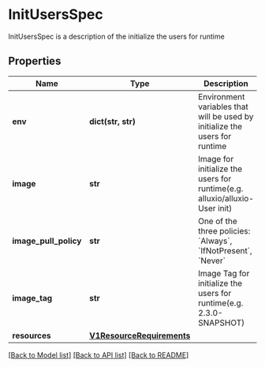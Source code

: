 # InitUsersSpec

InitUsersSpec is a description of the initialize the users for runtime
## Properties
Name | Type | Description | Notes
------------ | ------------- | ------------- | -------------
**env** | **dict(str, str)** | Environment variables that will be used by initialize the users for runtime | [optional] 
**image** | **str** | Image for initialize the users for runtime(e.g. alluxio/alluxio-User init) | [optional] 
**image_pull_policy** | **str** | One of the three policies: &#x60;Always&#x60;, &#x60;IfNotPresent&#x60;, &#x60;Never&#x60; | [optional] 
**image_tag** | **str** | Image Tag for initialize the users for runtime(e.g. 2.3.0-SNAPSHOT) | [optional] 
**resources** | [**V1ResourceRequirements**](V1ResourceRequirements.md) |  | [optional] 

[[Back to Model list]](../README.md#documentation-for-models) [[Back to API list]](../README.md#documentation-for-api-endpoints) [[Back to README]](../README.md)


